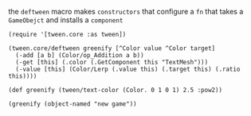 
the `deftween` macro makes `constructors` that configure a `fn` that takes a `GameObejct` and installs a `component`

	(require '[tween.core :as tween])

	(tween.core/deftween greenify [^Color value ^Color target]
	  (-add [a b] (Color/op_Addition a b))
	  (-get [this] (.color (.GetComponent this "TextMesh")))
	  (-value [this] (Color/Lerp (.value this) (.target this) (.ratio this))))

	(def greenify (tween/text-color (Color. 0 1 0 1) 2.5 :pow2))

	(greenify (object-named "new game"))







